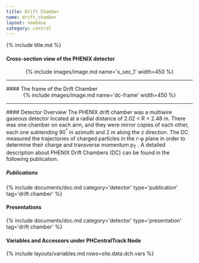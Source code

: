 ```yaml
---
title: Drift Chamber
name: drift_chamber
layout: newbase
category: central
---
```

{% include title.md %}

#### Cross-section view of the PHENIX detector
<center>
{% include images/image.md name='x_sec_1' width=450 %}
</center>
<hr/>
#### The frame of the Drift Chamber
<center>
{% include images/image.md name='dc-frame' width=450 %}
</center>
<hr/>
#### Detector Overview
The PHENIX drift chamber was a multiwire gaseous detector located at a radial distance of 2.02 &lt; R &lt; 2.48 m. There was one chamber on each arm, and they were mirror copies of each other, each one subtending 90<sup>&deg;</sup> in azimuth and 2 m along the z direction. The DC
measured the trajectories of charged particles in the r-&phi; plane in order to determine their charge and transverse momentum p<sub>T</sub> .
A detailed description about PHENIX Drift Chambers (DC) can be found in the following publication.


##### Publications
{% include documents/doc.md category='detector' type='publication' tag='drift chamber' %}

#### Presentations
{% include documents/doc.md category='detector' type='presentation' tag='drift chamber' %}


#### Variables and Accessors under PHCentralTrack Node
{% include layouts/variables.md rows=site.data.dch.vars %}
